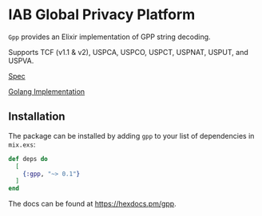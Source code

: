 # IAB Global Privacy Platform
`Gpp` provides an Elixir implementation of GPP string decoding.

Supports TCF (v1.1 & v2), USPCA, USPCO, USPCT, USPNAT, USPUT, and USPVA.

[Spec](https://github.com/InteractiveAdvertisingBureau/Global-Privacy-Platform)

[Golang Implementation](https://github.com/prebid/go-gpp)

## Installation

The package can be installed by adding `gpp` to your list of dependencies in `mix.exs`:

```elixir
def deps do
  [
    {:gpp, "~> 0.1"}
  ]
end
```

The docs can be found at <https://hexdocs.pm/gpp>.

